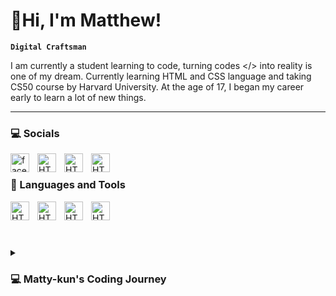 # 👋Hi, I'm Matthew!
**`Digital Craftsman`**

I am currently a student learning to code, turning codes </> into reality is one of my dream. Currently learning HTML and CSS language and taking CS50 course by Harvard University. At the age of 17, I began my career early to learn a lot of new things.

---
### 💻 Socials
<img align="left" href="https://www.facebook.com/mattyyykun" alt="facebook icon" width="30px" style="padding-right: 10px;"  src="https://www.svgrepo.com/show/452196/facebook-1.svg" />
<img align="left" href="https://www.instagram.com/mattyy_kun/" alt="HTML" width="30px" style="padding-right: 10px;"  src="https://www.svgrepo.com/show/452229/instagram-1.svg"/>
<img align="left" href="https://www.linkedin.com/in/jm-vargas/" alt="HTML" width="30px" style="padding-right: 10px;"  src="https://www.svgrepo.com/show/448234/linkedin.svg"/>
<img align="left" href="https://x.com/mattyy_kun" alt="HTML" width="30px" style="padding-right: 10px;"  src="https://cdn2.iconfinder.com/data/icons/threads-by-instagram/24/x-logo-twitter-new-brand-512.png"/>

<br/>

### 💼 Languages and Tools
<img align="left" alt="HTML" width="30px" style="padding-right: 10px;"  src="https://cdn.jsdelivr.net/gh/devicons/devicon@latest/icons/html5/html5-original.svg" />
<img align="left" alt="HTML" width="30px" style="padding-right: 10px;"  src="https://cdn.jsdelivr.net/gh/devicons/devicon@latest/icons/css3/css3-original.svg" />
<img align="left" alt="HTML" width="30px" style="padding-right: 10px;"  src="https://cdn.jsdelivr.net/gh/devicons/devicon@latest/icons/c/c-original.svg" /> 
<img align="left" alt="HTML" width="30px" style="padding-right: 10px;"  src="https://cdn.jsdelivr.net/gh/devicons/devicon@latest/icons/vscode/vscode-original.svg" />

<br />


<br/>

#

<details><summary><h3>💻 Matty-kun's Coding Journey</h3></summary>
I started my coding journey when I was 17 years old. My brother introduced me to the world of programming. I wasn't excited or so sure about it but I just gave it a try. I first learn the language of JavaScript on an online course in Udemy, but I didn't really understand, the terms used was, for me, advanced. I mean, I was enjoying but I want to start from the basics of the basics. So, my brother refer me to another website called freeCodeCamp.org, I was instantly hooked and and got my first certificate. I also saw the course CS50 by the Harvard University, and I really love what I'm learning there because of its rich content and understable lessons and also the teaching style. I am a 7 months-old programmer  and still continuing...</details>
